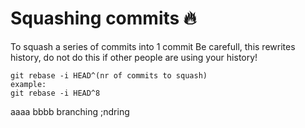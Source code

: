 # Squashing commits :fire:
To squash a series of commits into 1 commit
Be carefull, this rewrites history, do not do this if other people are using your history!
```
git rebase -i HEAD^(nr of commits to squash)
example:
git rebase -i HEAD^8
```

aaaa
bbbb
branching
;ndring